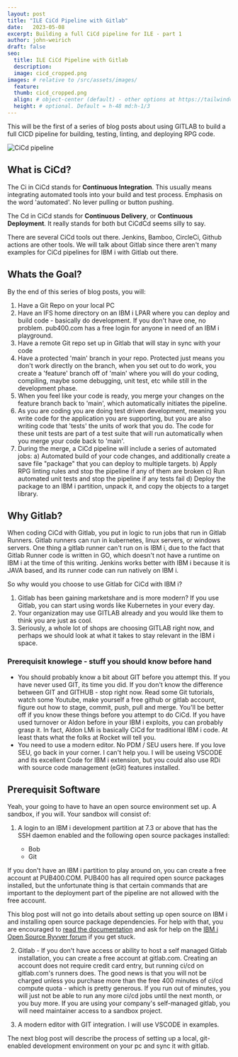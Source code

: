 ```yaml
---
layout: post
title: "ILE CiCd Pipeline with Gitlab"
date:   2023-05-08
excerpt: Building a full CiCd pipeline for ILE - part 1
author: john-weirich
draft: false
seo:
  title: ILE CiCd Pipeline with Gitlab
  description:
  image: cicd_cropped.png
images: # relative to /src/assets/images/
  feature:
  thumb: cicd_cropped.png
  align: # object-center (default) - other options at https://tailwindcss.com/docs/object-position
  height: # optional. Default = h-48 md:h-1/3
---
```

This will be the first of a series of blog posts about using GITLAB to build a full CICD pipeline for building, testing, linting, and deploying RPG code.

![CiCd pipeline](/assets/images/cicd_cropped.png)

## What is CiCd?

The Ci in CiCd stands for **Continuous Integration**.  This usually means integrating automated tools into your build and test process.  Emphasis on the word 'automated'.  No lever pulling or button pushing.

The Cd in CiCd stands for **Continuous Delivery**, or **Continuous Deployment**.  It really stands for both but CiCdCd seems silly to say.

There are several CiCd tools out there.  Jenkins, Bamboo, CircleCi, Github actions are other tools.  We will talk about Gitlab since there aren't many examples for CiCd pipelines for IBM i with Gitlab out there.

## Whats the Goal?

By the end of this series of blog posts, you will:

1. Have a Git Repo on your local PC
2. Have an IFS home directory on an IBM i LPAR where you can deploy and build code - basically do development.  If you don't have one, no problem.  pub400.com has a free login for anyone in need of an IBM i playground.
3. Have a remote Git repo set up in Gitlab that will stay in sync with your code
4. Have a protected 'main' branch in your repo.  Protected just means you don't work directly on the branch, when you set out to do work, you create a 'feature' branch off of 'main' where you will do your coding, compiling, maybe some debugging, unit test, etc while still in the development phase.
5. When you feel like your code is ready, you merge your changes on the feature branch back to 'main', which automatically initiates the pipeline.
6. As you are coding you are doing test driven development, meaning you write code for the application you are supporting, but you are also writing code that 'tests' the units of work that you do.  The code for these unit tests are part of a test suite that will run automatically when you merge your code back to 'main'.  
7. During the merge, a CiCd pipeline will include a series of automated jobs:
   a) Automated build of your code changes, and additionally create a save file "package" that you can deploy to multiple targets.
   b) Apply RPG linting rules and stop the pipeline if any of them are broken
   c) Run automated unit tests and stop the pipeline if any tests fail
   d) Deploy the package to an IBM i partition, unpack it, and copy the objects to a target library.

## Why Gitlab?

When coding CiCd with Gitlab, you put in logic to run jobs that run in Gitlab Runners.  Gitlab runners can run in kubernetes, linux servers, or windows servers.  One thing a gitlab runner can't run on is IBM i, due to the fact that Gitlab Runner code is written in GO, which doesn't not have a runtime on IBM i at the time of this writing.  Jenkins works better with IBM i because it is JAVA based, and its runner code can run natively on IBM i.

So why would you choose to use Gitlab for CiCd with IBM i? 

1. Gitlab has been gaining marketshare and is more modern?  If you use Gitlab, you can start using words like Kubernetes in your every day.
2. Your organization may use GITLAB already and you would like them to think you are just as cool.
3. Seriously, a whole lot of shops are choosing GITLAB right now, and perhaps we should look at what it takes to stay relevant in the IBM i space.

### Prerequisit knowlege - stuff you should know before hand

* You should probably know a bit about GIT before you attempt this.  If you have never used GIT, its time you did.  If you don't know the difference between GIT and GITHUB - stop right now.  Read some Git tutorials, watch some Youtube, make yourself a free github or gitlab account, figure out how to stage, commit, push, pull and merge.  You'll be better off if you know these things before you attempt to do CiCd.  If you have used turnover or Aldon before in your IBM i exploits, you can probably grasp it.  In fact, Aldon LMi is basically CiCd for traditional IBM i code.  At least thats what the folks at Rocket will tell you.
* You need to use a modern editor.  No PDM / SEU users here.  If you love SEU, go back in your corner.  I can't help you.  I will be useing VSCODE and its excellent Code for IBM i extension, but you could also use RDi with source code management (eGit) features installed.

## Prerequisit Software

Yeah, your going to have to have an open source environment set up.  A sandbox, if you will.  Your sandbox will consist of:

1. A login to an IBM i development partition at 7.3 or above that has the SSH daemon enabled and the following open source packages installed:
   
    * Bob
    * Git

If you don't have an IBM i partition to play around on, you can create a free account at PUB400.COM.  PUB400 has all required open source packages installed, but the unfortunate thing is that certain commands that are important to the deployment part of the pipeline are not allowed with the free account.

This blog post will not go into details about setting up open source on IBM i and installing open source package dependencies.  For help with that, you are encouraged to [read the documentation](https://www.ibm.com/support/pages/getting-started-open-source-package-management-ibm-i-acs) and ask for help on the [IBM i Open Source Ryvver forum](http://ibm.biz/ibmioss-chat-join) if you get stuck.

2. Gitlab - If you don't have access or ability to host a self managed Gitlab installation, you can create a free account at gitlab.com.  Creating an account does not require credit card entry, but running ci/cd on gitlab.com's runners does.  The good news is that you will not be charged unless you purchase more than the free 400 minutes of ci/cd compute quota - which is pretty generous.  If you run out of minutes, you will just not be able to run any more ci/cd jobs until the next month, or you buy more.  If you are using your company's self-managed gitlab, you will need maintainer access to a sandbox project.

3. A modern editor with GIT integration.  I will use VSCODE in examples.

The next blog post will describe the process of setting up a local, git-enabled development environment on your pc and sync it with gitlab.
